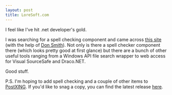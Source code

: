 ```yaml
---
layout: post
title: LoreSoft.com
---
```

<p>I feel like I've hit .net developer's gold.</p>
<p>I was searching for a spell checking component and came across <a href="http://www.loresoft.com/default.aspx">this site </a>(with the help of <a href="http://dev4net.com/Blog/Default.aspx">Don Smith</a>). Not only is there a 
spell checker component there (which looks pretty good at first glance) but 
there are a bunch of other useful tools ranging from a Windows API file search 
wrapper to web access for Visual SourceSafe and Draco.NET.</p>
<p>Good stuff.</p>
<p>P.S. I'm hoping to add spell checking and a couple of other items to <a href="http://PostXING.url123.com/main">PostXING</a>. If you'd like to snag a 
copy, you can find the latest release <a href="http://PostXING.url123.com/v1.0.4335.1">here</a>.</p>
